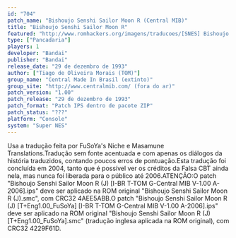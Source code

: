 ```yaml
---
id: "704"
patch_name: "Bishoujo Senshi Sailor Moon R (Central MIB)"
title: "Bishoujo Senshi Sailor Moon R"
featured: "http://www.romhackers.org/imagens/traducoes/[SNES] Bishoujo Senshi Sailor Moon R - Central MIB - 1.png"
type: ["Pancadaria"]
players: 1
developer: "Bandai"
publisher: "Bandai"
release_date: "29 de dezembro de 1993"
author: ["Tiago de Oliveira Morais (TOM)"]
group_name: "Central Made In Brasil (extinto)"
group_site: "http://www.centralmib.com/ (fora do ar)"
patch_version: "1.00"
patch_release: "29 de dezembro de 1993"
patch_format: "Patch IPS dentro de pacote ZIP"
patch_status: "???"
platform: "Console"
system: "Super NES"
---
```


Usa a tradução feita por FuSoYa's Niche e Masamune Translations.Tradução sem fonte acentuada e com apenas os diálogos da história traduzidos, contando poucos erros de pontuação.Esta tradução foi concluída em 2004, tanto que é possível ver os créditos da Falsa CBT ainda nela, mas nunca foi liberada para o público até 2006.ATENÇÃO:O patch "Bishoujo Senshi Sailor Moon R (J) [I-BR T-TOM G-Central MIB V-1.00 A-2006].ips" deve ser aplicado na ROM original "Bishoujo Senshi Sailor Moon R (J).smc", com CRC32 4AEE5ABB.O patch "Bishoujo Senshi Sailor Moon R (J) [T+Eng1.00_FuSoYa] [I-BR T-TOM G-Central MIB V-1.00 A-2006].ips" deve ser aplicado na ROM original "Bishoujo Senshi Sailor Moon R (J) [T+Eng1.00_FuSoYa].smc" (tradução inglesa aplicada na ROM original), com CRC32 4229F61D.